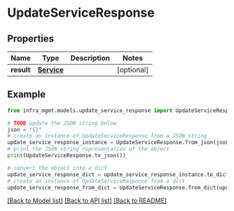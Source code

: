 # UpdateServiceResponse


## Properties

Name | Type | Description | Notes
------------ | ------------- | ------------- | -------------
**result** | [**Service**](Service.md) |  | [optional] 

## Example

```python
from infra_mgmt.models.update_service_response import UpdateServiceResponse

# TODO update the JSON string below
json = "{}"
# create an instance of UpdateServiceResponse from a JSON string
update_service_response_instance = UpdateServiceResponse.from_json(json)
# print the JSON string representation of the object
print(UpdateServiceResponse.to_json())

# convert the object into a dict
update_service_response_dict = update_service_response_instance.to_dict()
# create an instance of UpdateServiceResponse from a dict
update_service_response_from_dict = UpdateServiceResponse.from_dict(update_service_response_dict)
```
[[Back to Model list]](../README.md#documentation-for-models) [[Back to API list]](../README.md#documentation-for-api-endpoints) [[Back to README]](../README.md)


